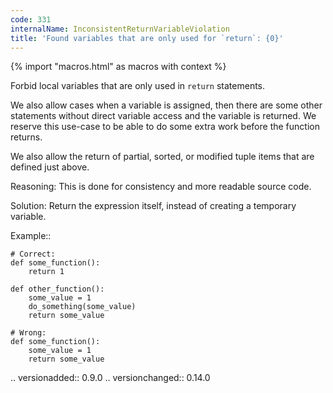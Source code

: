 ```yaml
---
code: 331
internalName: InconsistentReturnVariableViolation
title: 'Found variables that are only used for `return`: {0}'
---
```


{% import "macros.html" as macros with context %}


Forbid local variables that are only used in ``return`` statements.

We also allow cases when a variable is assigned,
then there are some other statements without direct variable access
and the variable is returned.
We reserve this use-case to be able
to do some extra work before the function returns.

We also allow the return of partial, sorted,
or modified tuple items that are defined just above.

Reasoning:
    This is done for consistency and more readable source code.

Solution:
    Return the expression itself, instead of creating a temporary variable.

Example::

    # Correct:
    def some_function():
        return 1

    def other_function():
        some_value = 1
        do_something(some_value)
        return some_value

    # Wrong:
    def some_function():
        some_value = 1
        return some_value


.. versionadded:: 0.9.0
.. versionchanged:: 0.14.0